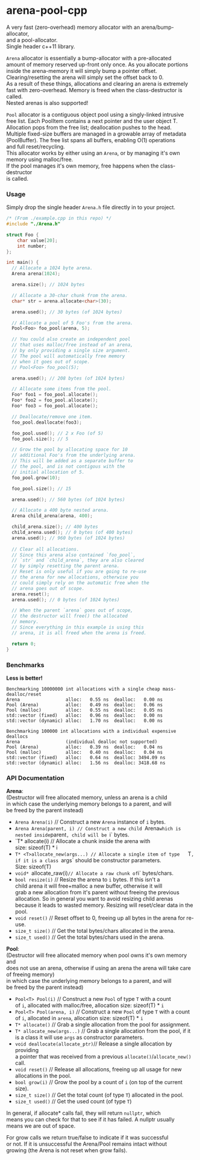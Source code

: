 # arena-pool-cpp

A very fast (zero-overhead) memory allocator with an arena/bump-allocator,  
and a pool-allocator.  
Single header c++11 library.

`Arena` allocator is essentially a bump-allocator with a pre-allocated  
amount of memory reserved up-front only once. As you allocate portions  
inside the arena-memory it will simply bump a pointer offset.  
Clearing/resetting the arena will simply set the offset back to 0.  
As a result of these things, allocations and clearing an arena is extremely  
fast with zero-overhead. Memory is freed when the class-destructor is called.  
Nested arenas is also supported!

`Pool` allocator is a contiguous object pool using a singly-linked intrusive  
free list. Each PoolItem<T> contains a next pointer and the user object T.  
Allocation pops from the free list; deallocation pushes to the head.  
Multiple fixed-size buffers are managed in a growable array of metadata  
(PoolBuffer<T>). The free list spans all buffers, enabling O(1) operations  
and full reset/recycling.  
This allocator works by either using an `Arena`, or by managing it's own  
memory using malloc/free.  
If the pool manages it's own memory, free happens when the class-destructor  
is called.

### Usage

Simply drop the single header `Arena.h` file directly in to your project. 

```cpp
/* (From ./example.cpp in this repo) */
#include "./Arena.h"

struct Foo {
    char value[20];
    int number;
};

int main() {
  // Allocate a 1024 byte arena.
  Arena arena(1024);

  arena.size(); // 1024 bytes

  // Allocate a 30-char chunk from the arena.
  char* str = arena.allocate<char>(30);

  arena.used(); // 30 bytes (of 1024 bytes)

  // Allocate a pool of 5 Foo's from the arena.
  Pool<Foo> foo_pool(arena, 5); 

  // You could also create an independent pool
  // that uses malloc/free instead of an arena,
  // by only providing a single size argument.
  // The pool will automatically free memory
  // when it goes out of scope.
  // Pool<Foo> foo_pool(5); 

  arena.used(); // 208 bytes (of 1024 bytes)

  // Allocate some items from the pool.
  Foo* foo1 = foo_pool.allocate();
  Foo* foo2 = foo_pool.allocate();
  Foo* foo3 = foo_pool.allocate();

  // Deallocate/remove one item.
  foo_pool.deallocate(foo3);

  foo_pool.used(); // 2 x Foo (of 5)
  foo_pool.size(); // 5

  // Grow the pool by allocating space for 10
  // additional Foo's from the underlying arena.
  // This will be added as a separate buffer to
  // the pool, and is not contigous with the
  // initial allocation of 5.
  foo_pool.grow(10);

  foo_pool.size(); // 15 

  arena.used(); // 560 bytes (of 1024 bytes)

  // Allocate a 400 byte nested arena.
  Arena child_arena(arena, 400);

  child_arena.size(); // 400 bytes
  child_arena.used(); // 0 bytes (of 400 bytes)
  arena.used(); // 960 bytes (of 1024 bytes)
   
  // Clear all allocations.
  // Since this arena also contained `foo_pool`,
  // `str` and `child_arena`, they are also cleared
  // by simply resetting the parent arena.
  // Reset is only useful if you are going to re-use
  // the arena for new allocations, otherwise you
  // could simply rely on the automatic free when the
  // arena goes out of scope.
  arena.reset(); 
  arena.used(); // 0 bytes (of 1024 bytes)

  // When the parent `arena` goes out of scope,
  // the destructor will free() the allocated
  // memory.
  // Since everything in this example is using this
  // arena, it is all freed when the arena is freed. 

  return 0;
}
```

### Benchmarks

__Less is better!__

```
Benchmarking 10000000 int allocations with a single cheap mass-dealloc/reset
Arena                 alloc:   0.55 ns  dealloc:   0.00 ns
Pool (Arena)          alloc:   0.49 ns  dealloc:   0.06 ns
Pool (malloc)         alloc:   0.55 ns  dealloc:   0.05 ns
std::vector (fixed)   alloc:   0.96 ns  dealloc:   0.00 ns
std::vector (dynamic) alloc:   1.70 ns  dealloc:   0.00 ns
```

```
Benchmarking 100000 int allocations with a individual expensive deallocs
Arena                 (individual dealloc not supported)
Pool (Arena)          alloc:   0.39 ns  dealloc:   0.04 ns
Pool (malloc)         alloc:   0.40 ns  dealloc:   0.04 ns
std::vector (fixed)   alloc:   0.64 ns  dealloc: 3494.09 ns
std::vector (dynamic) alloc:   1.56 ns  dealloc: 3418.68 ns
```

### API Documentation

__Arena__:  
(Destructor will free allocated memory, unless an arena is a child  
in which case the underlying memory belongs to a parent, and will  
be freed by the parent instead)  
- `Arena Arena(i)` // Construct a new `Arena` instance of `i` bytes.   
- `Arena Arena(parent, i) // Construct a new child `Arena` which is  
   nested inside `parent`, child will be `i` bytes.  
- `T* <T>allocate(i) // Allocate a chunk inside the arena with  
  size: sizeof(T) * i  
- `T* <T>allocate_new(args...) // Allocate a single item of type  
  `T`, if it is a class `args` should be constructor parameters.  
  Size: sizeof(T)  
- `void* `allocate_raw(i)` // Allocate a raw chunk of `i` bytes/chars.  
- `bool resize(i)` // Resize the arena to `i` bytes. If this isn't a  
  child arena it will free+malloc a new buffer, otherwise it will  
  grab a new allocation from it's parent without freeing the previous  
  allocation. So in general you want to avoid resizing child arenas  
  because it leads to wasted memory. Resizing will reset/clear data
  in the pool.
- `void reset()` // Reset offset to 0, freeing up all bytes in the arena
  for re-use.  
- `size_t size()` // Get the total bytes/chars allocated in the arena.  
- `size_t used()` // Get the total bytes/chars used in the arena.  

__Pool__:  
(Destructor will free allocated memory when pool owns it's own memory and  
does not use an arena, otherwise if using an arena the arena will take care  
of freeing memory)  
in which case the underlying memory belongs to a parent, and will  
be freed by the parent instead)  
- `Pool<T> Pool(i)` // Construct a new `Pool` of type `T` with a count  
  of `i`, allocated with malloc/free, allocation size: sizeof(T) * `i`  
- `Pool<T> Pool(arena, i)` // Construct a new `Pool` of type `T` with a count  
  of `i`, allocated in `arena`, allocation size: sizeof(T) * `i`  
- `T* allocate()` // Grab a single allocation from the pool for assignment. 
- `T* allocate_new(args...)` // Grab a single allocation from the pool, if it  
  is a class it will use `args` as constructor parameters.  
- `void deallocate(allocate_ptr)`// Release a single allocation by providing  
  a pointer that was received from a previous `allocate()`/`allocate_new()` call.  
- `void reset()` // Release all allocations, freeing up all usage for new  
  allocations in the pool.  
- `bool grow(i)` // Grow the pool by a count of `i` (on top of the current size).  
- `size_t size()` // Get the total count (of type `T`) allocated in the pool.   
- `size_t used()` // Get the used count (of type `T`)  

In general, if allocate* calls fail, they will return `nullptr`, which  
means you can check for that to see if it has failed. A nullptr usually  
means we are out of space.

For grow calls we return true/false to indicate if it was successful  
or not. If it is unsuccessful the Arena/Pool remains intact without  
growing (the Arena is not reset when grow fails).
